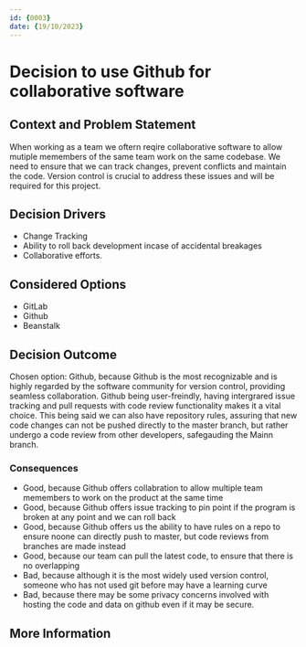 ```yaml
---
id: {0003}
date: {19/10/2023}
---
```

# Decision to use Github for collaborative software

## Context and Problem Statement
When working as a team we oftern reqire collaborative software to allow mutiple memembers of the same team work on the same codebase. We need to ensure that we can track changes, prevent conflicts and maintain the code. Version control is crucial to address these issues and will be required for this project.

## Decision Drivers

* Change Tracking
* Ability to roll back development incase of accidental breakages
* Collaborative efforts.


## Considered Options

* GitLab
* Github
* Beanstalk

## Decision Outcome

Chosen option: Github, because
Github is the most recognizable and is highly regarded by the software community for version control, providing seamless collaboration. Github being user-freindly, having intergrared issue tracking and pull requests with code review functionality makes it a vital choice. This being said we can also have repository rules, assuring that new code changes can not be pushed directly to the master branch, but rather undergo a code review from other developers, safegauding the Mainn branch.

### Consequences

* Good, because Github offers collabration to allow multiple team memembers to work on the product at the same time
* Good, because Github offers issue tracking to pin point if the program is broken at any point and we can roll back
* Good, because Github offers us the ability to have rules on a repo to ensure noone can directly push to master, but code reviews from branches are made instead
* Good, because our team can pull the latest code, to ensure that there is no overlapping
* Bad, because although it is the most widely used version control, someone who has not used git before may have a learning curve
* Bad, because there may be some privacy concerns involved with hosting the code and data on github even if it may be secure.

## More Information

